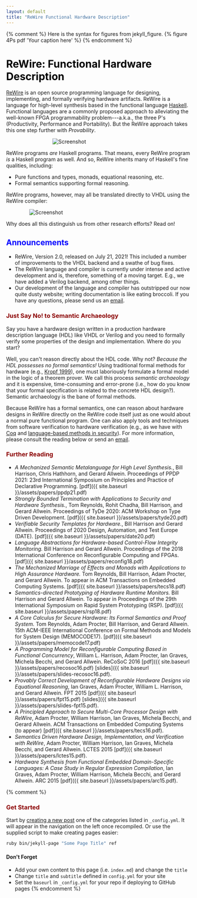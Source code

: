 ```yaml
---
layout: default
title: "ReWire Functional Hardware Description"
---
```


<style>H1{color:Black;}</style>
<style>H2{color:Blue;}</style>
<style>H3{color:DarkRed;}</style>

{% comment %} Here is the syntax for figures from jekyll_figure.
{% figure 4Ps pdf 'Your caption here' %}
{% endcomment %}

# __ReWire: Functional Hardware Description__

[ReWire](https://github.com/mu-chaco/ReWire) is an open source programming language for designing, implementing, and formally verifying hardware artifacts. ReWire is a language for high-level synthesis based in the functional language [Haskell](https://www.haskell.org). Functional languages are a commonly proposed approach to alleviating the well-known FPGA programmability problem---a.k.a., the three P's (Productivity, Performance and Portability). But the ReWire approach takes this one step further with _Provability_.


<img src="{{ site.baseurl }}/images/4Ps.png" style="display: block; margin: 0 auto; max-width: 50%;" alt="Screenshot" />

ReWire programs _are_ Haskell programs. That means, every ReWire program _is_ a Haskell program as well. And so, ReWire inherits many of Haskell's fine qualities, including:

* Pure functions and types, monads, equational reasoning, etc.
* Formal semantics supporting formal reasoning.


ReWire programs, however, may all be translated directly to VHDL using the ReWire compiler:

<img src="{{ site.baseurl }}/images/ReWire.png" style="display: block; margin: 0 auto; max-width: 75%;" alt="Screenshot" />


Why does all this distinguish us from other research efforts? Read on!

## __Announcements__
* ReWire, Version 2.0, released on July 21, 2021! This included a number of improvements to the VHDL backend and a swathe of bug fixes.
* The ReWire language and compiler is currently under intense and active development and is, therefore, something of a moving target. E.g., we have added a Verilog backend, among other things.
* Our development of the language and compiler has outstripped our now quite dusty website; writing documentation is like eating broccoli. If you have any questions, please send us an [email](mailto:rewire.questions@gmail.com).

### __Just Say No! to Semantic Archaeology__

Say you have a hardware design written in a production hardware description language (HDL) like VHDL or Verilog and you need to formally verify some properties of the design and implementation. Where do you start?

Well, you can't reason directly about the HDL code. Why not? _Because the HDL possesses no formal semantics!_ Using traditional formal methods for hardware (e.g., [Kropf 1999](http://dl.acm.org/citation.cfm?id=519876)), one must laboriously formulate a formal model in the logic of a theorem prover. We call this process _semantic archaeology_ and it is expensive, time-consuming and error-prone (i.e., how do you know that your formal specification is related to the concrete HDL design?). Semantic archaeology is the bane of formal methods.

Because ReWire has a formal semantics, one can reason about hardware designs in ReWire directly on the ReWire code itself just as one would about a normal pure functional program. One can also apply tools and techniques from software verification to hardware verification (e.g., as we have with [Coq](https://coq.inria.fr) and [language-based methods in security](http://dl.acm.org/citation.cfm?id=1662663)). For more information, please consult the reading below or send an [email](mailto:rewire.questions@gmail.com).




### __Further Reading__

* _A Mechanized Semantic Metalanguage for High Level Synthesis._, Bill Harrison, Chris Hathhorn, and Gerard Allwein. Proceedings of PPDP 2021: 23rd International Symposium on Principles and Practice of Declarative Programming. [pdf]({{ site.baseurl }}/assets/papers/ppdp21.pdf)
* _Strongly Bounded Termination with Applications to Security and Hardware Synthesis._, Tom Reynolds, Rohit Chadha, Bill Harrison, and Gerard Allwein. Proceedings of TyDe 2020: ACM Workshop on Type Driven Development. [pdf]({{ site.baseurl }}/assets/papers/tyde20.pdf)
* _Verifiable Security Templates for Hardware._, Bill Harrison and Gerard Allwein. Proceedings of 2020 Design, Automation, and Test Europe (DATE). [pdf]({{ site.baseurl }}/assets/papers/date20.pdf)
* _Language Abstractions for Hardware-based Control-Flow Integrity Monitoring._ Bill Harrison and Gerard Allwein. Proceedings of the 2018 International Conference on Reconfigurable Computing and FPGAs. [pdf]({{ site.baseurl }}/assets/papers/reconfig18.pdf)  
* _The Mechanized Marriage of Effects and Monads with Applications to High Assurance Hardware._ Tom Reynolds, Bill Harrison, Adam Procter, and Gerard Allwein. To appear in ACM Transactions on Embedded Computing Systems. [pdf]({{ site.baseurl }}/assets/papers/tecs18.pdf)
* _Semantics-directed Prototyping of Hardware Runtime Monitors._ Bill Harrison and Gerard Allwein. To appear in Proceedings of the 29th International Symposium on Rapid System Prototyping (RSP). [pdf]({{ site.baseurl }}/assets/papers/rsp18.pdf)
* _A Core Calculus for Secure Hardware: Its Formal Semantics and Proof System._ Tom Reynolds, Adam Procter, Bill Harrison, and Gerard Allwein. 15th ACM-IEEE International Conference on Formal Methods and Models for System Design (MEMOCODE17). [pdf]({{ site.baseurl }}/assets/papers/memocode17.pdf)
* _A Programming Model for Reconfigurable Computing Based in Functional Concurrency_, William L. Harrison, Adam Procter, Ian Graves, Michela Becchi, and Gerard Allwein. ReCoSoC 2016 [pdf]({{ site.baseurl }}/assets/papers/recosoc16.pdf) [slides]({{ site.baseurl }}/assets/papers/slides-recosoc16.pdf).
* _Provably Correct Development of Reconfigurable Hardware Designs via Equational Reasoning_, Ian Graves, Adam Procter, William L. Harrison, and Gerard Allwein. FPT 2015 [pdf]({{ site.baseurl }}/assets/papers/fpt15.pdf) [slides]({{ site.baseurl }}/assets/papers/slides-fpt15.pdf).
* _A Principled Approach to Secure Multi-Core Processor Design with ReWire_, Adam Procter, William Harrison, Ian Graves, Michela Becchi, and Gerard Allwein. ACM Transactions on Embedded Computing Systems (to appear) [pdf]({{ site.baseurl }}/assets/papers/tecs16.pdf).
* _Semantics Driven Hardware Design, Implementation, and Verification with ReWire_, Adam Procter, William Harrison, Ian Graves, Michela Becchi, and Gerard Allwein. LCTES 2015 [pdf]({{ site.baseurl }}/assets/papers/lctes15.pdf).
* _Hardware Synthesis from Functional Embedded Domain-Specific Languages:
A Case Study in Regular Expression Compilation_, Ian Graves, Adam Procter, William Harrison, Michela Becchi, and Gerard Allwein. ARC 2015 [pdf]({{ site.baseurl }}/assets/papers/arc15.pdf).

{% comment %}
### Get Started

Start by [creating a new post](http://jekyllrb.com/docs/posts/) one of the categories listed in `_config.yml`. It will appear in the navigation on the left once recompiled. Or use the supplied script to make creating pages easier:

```bash
ruby bin/jekyll-page "Some Page Title" ref
```

#### Don't Forget

- Add your own content to this page (i.e. `index.md`) and change the `title`
- Change `title` and `subtitle` defined in `config.yml` for your site
- Set the `baseurl` in `_config.yml` for your repo if deploying to GitHub pages
{% endcomment %}
